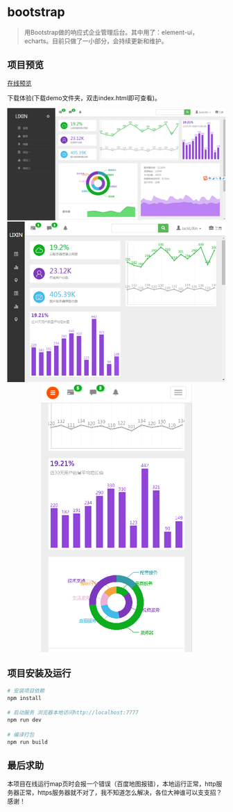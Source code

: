 # bootstrap

> 用Bootstrap做的响应式企业管理后台。其中用了：element-ui，echarts。目前只做了一小部分，会持续更新和维护。

## 项目预览

[在线预览](https://beautifulboys.github.io/pc/responsive/)

下载体验(下载demo文件夹，双击index.html即可查看)。

<p align="center">
	<img src="https://raw.githubusercontent.com/beautifulBoys/beautifulBoys.github.io/master/source/response/images/pc.png"/>
	<img src="https://raw.githubusercontent.com/beautifulBoys/beautifulBoys.github.io/master/source/response/images/pad.png"/>
	<img src="https://raw.githubusercontent.com/beautifulBoys/beautifulBoys.github.io/master/source/response/images/phone.png"/>
</p>

## 项目安装及运行

``` bash
# 安装项目依赖
npm install

# 启动服务 浏览器本地访问http://localhost:7777
npm run dev

# 编译打包
npm run build
```

## 最后求助

  本项目在线运行map页时会报一个错误（百度地图报错），本地运行正常，http服务器正常，https服务器就不对了，我不知道怎么解决，各位大神谁可以支支招？感谢！
